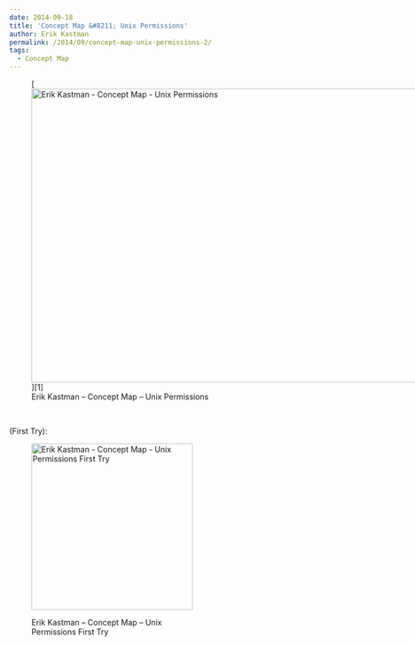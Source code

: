 ```yaml
---
date: 2014-09-18
title: 'Concept Map &#8211; Unix Permissions'
author: Erik Kastman
permalink: /2014/09/concept-map-unix-permissions-2/
tags:
  - Concept Map
---
```

<figure id="attachment_8833" style="width: 707px;" class="wp-caption alignnone">[<img class="size-large wp-image-8833" alt="Erik Kastman - Concept Map - Unix Permissions" src="http://teaching.software-carpentry.org/wp-content/uploads/2014/09/2014-09-18-01.54.56-1024x768.jpg" width="707" height="530" />][1]<figcaption class="wp-caption-text">Erik Kastman &#8211; Concept Map &#8211; Unix Permissions</figcaption></figure> 
&nbsp;

(First Try):<figure id="attachment_8835" style="width: 291px;" class="wp-caption alignnone">

[<img class="size-medium wp-image-8835" alt="Erik Kastman - Concept Map - Unix Permissions First Try" src="http://teaching.software-carpentry.org/wp-content/uploads/2014/09/2014-09-18-02.08.22-291x300.jpg" width="291" height="300" />][2]<figcaption class="wp-caption-text">Erik Kastman &#8211; Concept Map &#8211; Unix Permissions First Try</figcaption></figure> 
&nbsp;

 [1]: http://teaching.software-carpentry.org/wp-content/uploads/2014/09/2014-09-18-01.54.56.jpg
 [2]: http://teaching.software-carpentry.org/wp-content/uploads/2014/09/2014-09-18-02.08.22.jpg
